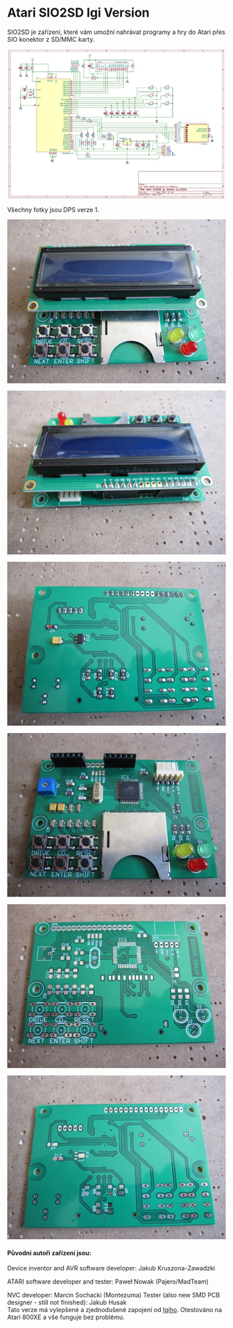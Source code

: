 # Atari SIO2SD Igi Version

SIO2SD je zařízení, které vám umožní nahrávat programy a hry do Atari přes SIO konektor z SD/MMC karty.<br>


![Atari SIO2SD Igi Version schema](Hardware/SIO2SD_Igi_Version_schema.jpg "SIO2SD Igi Version schema")

Všechny fotky jsou DPS verze 1.

![Atari SIO2SD front](Fotky_DPS_v1/SIO2SD_front.JPG "Atari SIO2SD front")

![Atari SIO2SD back](Fotky_DPS_v1/SIO2SD_back.JPG "Atari SIO2SD back")

![Atari SIO2SD bottom](Fotky_DPS_v1/SIO2SD_bottom.JPG "Atari SIO2SD bottom")

![Atari SIO2SD bez displeje](Fotky_DPS_v1/SIO2SD_bez_displeje.JPG "Atari SIO2SD bez displeje")

![Atari SIO2SD PCB Top](Fotky_DPS_v1/SIO2SD_PCB_Top.JPG "Atari SIO2SD PCB Top")

![Atari SIO2SD PCB Bot](Fotky_DPS_v1/SIO2SD_PCB_Bot.JPG "Atari SIO2SD PCB Bot")

#### Původní autoři zařízení jsou:


Device inventor and AVR software developer: Jakub Kruszona-Zawadzki



ATARI software developer and tester: Paweł Nowak (Pajero/MadTeam)

NVC developer: Marcin Sochacki (Montezuma)
Tester (also new SMD PCB designer - still not finished): Jakub Husak
<br>
Tato verze má vylepšené a zjednodušené zapojení od [Igiho](http://blog.3b2.sk/igi/post/SIO2SD-3verzia.aspx).
Otestováno na Atari 800XE a vše funguje bez problému.
